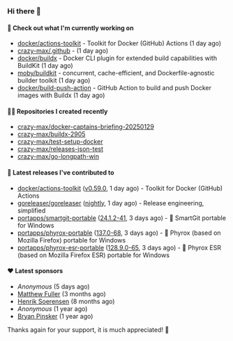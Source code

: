 ### Hi there 👋

#### 👷 Check out what I'm currently working on

- [docker/actions-toolkit](https://github.com/docker/actions-toolkit) - Toolkit for Docker (GitHub) Actions (1 day ago)
- [crazy-max/.github](https://github.com/crazy-max/.github) -  (1 day ago)
- [docker/buildx](https://github.com/docker/buildx) - Docker CLI plugin for extended build capabilities with BuildKit (1 day ago)
- [moby/buildkit](https://github.com/moby/buildkit) - concurrent, cache-efficient, and Dockerfile-agnostic builder toolkit (1 day ago)
- [docker/build-push-action](https://github.com/docker/build-push-action) - GitHub Action to build and push Docker images with Buildx (1 day ago)

#### 👨‍💻 Repositories I created recently

- [crazy-max/docker-captains-briefing-20250129](https://github.com/crazy-max/docker-captains-briefing-20250129)
- [crazy-max/buildx-2905](https://github.com/crazy-max/buildx-2905)
- [crazy-max/test-setup-docker](https://github.com/crazy-max/test-setup-docker)
- [crazy-max/releases-json-test](https://github.com/crazy-max/releases-json-test)
- [crazy-max/go-longpath-win](https://github.com/crazy-max/go-longpath-win)

#### 🚀 Latest releases I've contributed to

- [docker/actions-toolkit](https://github.com/docker/actions-toolkit) ([v0.59.0](https://github.com/docker/actions-toolkit/releases/tag/v0.59.0), 1 day ago) - Toolkit for Docker (GitHub) Actions
- [goreleaser/goreleaser](https://github.com/goreleaser/goreleaser) ([nightly](https://github.com/goreleaser/goreleaser/releases/tag/nightly), 1 day ago) - Release engineering, simplified
- [portapps/smartgit-portable](https://github.com/portapps/smartgit-portable) ([24.1.2-41](https://github.com/portapps/smartgit-portable/releases/tag/24.1.2-41), 3 days ago) - 🚀 SmartGit portable for Windows 
- [portapps/phyrox-portable](https://github.com/portapps/phyrox-portable) ([137.0-68](https://github.com/portapps/phyrox-portable/releases/tag/137.0-68), 3 days ago) - 🚀 Phyrox (based on Mozilla Firefox) portable for Windows
- [portapps/phyrox-esr-portable](https://github.com/portapps/phyrox-esr-portable) ([128.9.0-65](https://github.com/portapps/phyrox-esr-portable/releases/tag/128.9.0-65), 3 days ago) - 🚀 Phyrox ESR (based on Mozilla Firefox ESR) portable for Windows

#### ❤️ Latest sponsors
- _Anonymous_ (5 days ago)
- [Matthew Fuller](https://github.com/mathematics333) (3 months ago)
- [Henrik Soerensen](https://github.com/hsoerensen) (8 months ago)
- _Anonymous_ (1 year ago)
- [Bryan Pinsker](https://github.com/BryanPinsker) (1 year ago)

Thanks again for your support, it is much appreciated! 🙏
